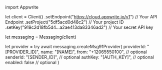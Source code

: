 import Appwrite

let client = Client()
    .setEndpoint("https://cloud.appwrite.io/v1") // Your API Endpoint
    .setProject("5df5acd0d48c2") // Your project ID
    .setKey("919c2d18fb5d4...a2ae413da83346ad2") // Your secret API key

let messaging = Messaging(client)

let provider = try await messaging.createMsg91Provider(
    providerId: "[PROVIDER_ID]",
    name: "[NAME]",
    from: "+12065550100", // optional
    senderId: "[SENDER_ID]", // optional
    authKey: "[AUTH_KEY]", // optional
    enabled: false // optional
)

